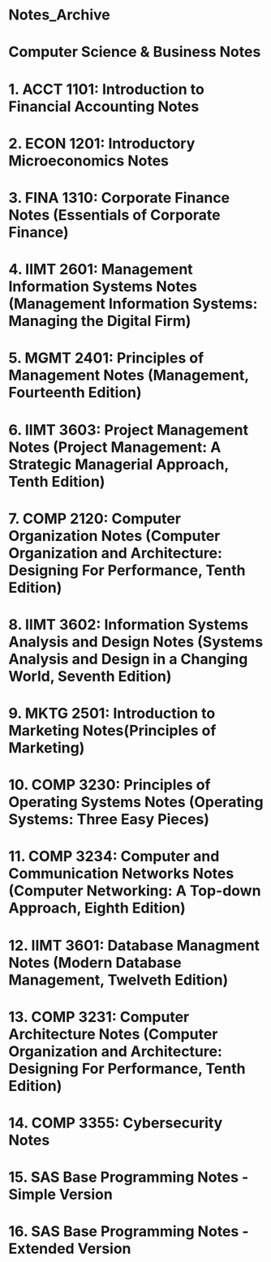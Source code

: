# Notes_Archive
# Computer Science &amp; Business Notes
# 1. ACCT 1101: Introduction to Financial Accounting Notes
# 2. ECON 1201: Introductory Microeconomics Notes
# 3. FINA 1310: Corporate Finance Notes (Essentials of Corporate Finance)
# 4. IIMT 2601: Management Information Systems Notes (Management Information Systems: Managing the Digital Firm)
# 5. MGMT 2401: Principles of Management Notes (Management, Fourteenth Edition)
# 6. IIMT 3603: Project Management Notes (Project Management: A Strategic Managerial Approach, Tenth Edition)
# 7. COMP 2120: Computer Organization Notes (Computer Organization and Architecture: Designing For Performance, Tenth Edition)
# 8. IIMT 3602: Information Systems Analysis and Design Notes (Systems Analysis and Design in a Changing World, Seventh Edition)
# 9. MKTG 2501: Introduction to Marketing Notes(Principles of Marketing)
# 10. COMP 3230: Principles of Operating Systems Notes (Operating Systems: Three Easy Pieces)
# 11. COMP 3234: Computer and Communication Networks Notes (Computer Networking: A Top-down Approach, Eighth Edition)
# 12. IIMT 3601: Database Managment Notes (Modern Database Management, Twelveth Edition)
# 13. COMP 3231: Computer Architecture Notes (Computer Organization and Architecture: Designing For Performance, Tenth Edition)
# 14. COMP 3355: Cybersecurity Notes
# 15. SAS Base Programming Notes - Simple Version
# 16. SAS Base Programming Notes - Extended Version
